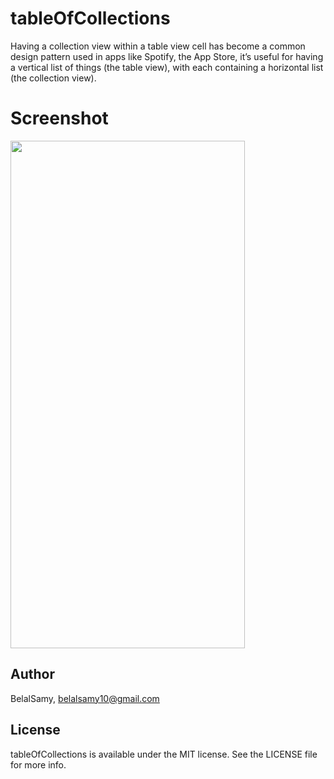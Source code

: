 # tableOfCollections

Having a collection view within a table view cell has become a common design pattern used in apps like Spotify, the App Store, it’s useful for having a vertical list of things (the table view), with each containing a horizontal list (the collection view).

# Screenshot

<a href="url"><img src="https://user-images.githubusercontent.com/38237387/133728668-c98a5340-298e-462d-878f-e6d48a47c189.png" align="center" height="812" width="375" ></a>

## Author

BelalSamy, belalsamy10@gmail.com

## License

tableOfCollections is available under the MIT license. See the LICENSE file for more info.
